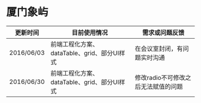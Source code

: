 # 厦门象屿

| 更新时间 | 目前使用情况 | 需求或问题反馈 |
| --- | --- | --- |
| 2016/06/03 |  前端工程化方案、dataTable、grid、部分UI样式 | 在会议室封闭，有问题实时沟通  |
| 2016/06/30  | 前端工程化方案、dataTable、grid、部分UI样式 | 修改radio不可修改之后无法赋值的问题 |
